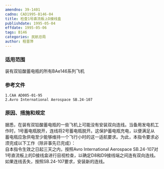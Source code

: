 ```yaml
---
amendno: 39-1401  
cadno: CAD1995-B146-04  
title: 检查1号直流板上D接线盒  
publishdate: 1995-05-04  
effdate: 1995-05-06  
tags: B146  
categories: 民航总局  
author: 程晋萍  
---
```

  
### 适用范围  
装有双铅酸蓄电瓶的所有BAe146系列飞机  
  
<!--more-->  
### 参考文件  
    1.CAA AD005-01-95  
    2.Avro International Aerospace SB.24-107  
  
### 原因、措施和规定  
据悉，在装有双铅酸蓄电瓶的一些飞机上可能没有安装双向连线。当备用发电机工作时，1号蓄电瓶脱开，连线将2号蓄电瓶脱开。这保护蓄电瓶充电，以便满足从蓄电瓶应急供电至少能够维持一个飞行小时的这一适航要求。为此，本指令要求必须完成以下工作（除非事先已完成）：  
    自本指令生效之日起三天之内，按照Avro International Aerospace SB.24-107对1号直流板上的D接线盒进行目视检查，以确定D8和D9接线端之间连有双向连线。如果连线丢失，按照SB.24-107要求，安装新的连线。  
